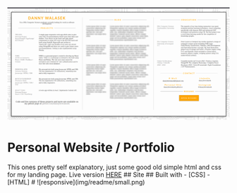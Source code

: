 # ![Personal page/portfolio](img/readme/full.png)
# Personal Website / Portfolio
<p> This ones pretty self explanatory, just some good old simple html and css for my landing page. Live version <a href="https://dannyleewalasek.github.io/">HERE</a>
## Site
## Built with 
- [CSS]
- [HTML]
# ![responsive](img/readme/small.png)
